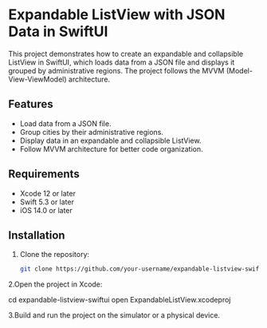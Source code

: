 # Expandable ListView with JSON Data in SwiftUI

This project demonstrates how to create an expandable and collapsible ListView in SwiftUI, which loads data from a JSON file and displays it grouped by administrative regions. The project follows the MVVM (Model-View-ViewModel) architecture.

## Features

- Load data from a JSON file.
- Group cities by their administrative regions.
- Display data in an expandable and collapsible ListView.
- Follow MVVM architecture for better code organization.

## Requirements

- Xcode 12 or later
- Swift 5.3 or later
- iOS 14.0 or later

## Installation

1. Clone the repository:
   ```bash
   git clone https://github.com/your-username/expandable-listview-swiftui.git

2.Open the project in Xcode:

cd expandable-listview-swiftui
open ExpandableListView.xcodeproj

3.Build and run the project on the simulator or a physical device.



